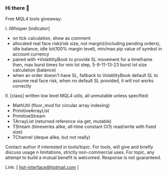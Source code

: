 ### Hi there 👋

Free MQL4 tools giveaway:

 I. iWhisper [indicator] 
   - on tick calculation, show as comment
   - allocated real face risk(risk size, not margin)(including pending orders), idle balance, idle lot(100% margin level), min/max pip value of symbol in account currency
   - paired with *VolatilityBook to provide SL movement for a timeframe then, max burst times for min lot step, 5-9-11-13-23 burst lot size calculation (balance)
   - when an order doesn't have SL, fallback to VolatilityBook default SL to assume real face risk, when no default SL provided, it will not works correctly

 II. [class] written low level MQL4 utils, all unmutable unless specified:
   - MathUtil (floor_mod for circular array indexing)
   - PrimitiveArrayList
   - PrimitiveStream
   - TArrayList (returned reference via get, mutable)
   - TStream (timeseries alike, all-time constant O(1) read/write with fixed size)
   - TChannel (deque alike, but not really)

Contact author if interested in tools/topic. For tools, will give and briefly discuss usage n limitations, strictly non-commercial uses. For topic, any attempt to build a mutual benefit is welcomed. Response is not guaranteed.


Link: [ hot-interface@hotmail.com ]
<!--
**mist998/mist998** is a ✨ _special_ ✨ repository because its `README.md` (this file) appears on your GitHub profile.

Here are some ideas to get you started:

- 🔭 I’m currently working on ...
- 🌱 I’m currently learning ...
- 👯 I’m looking to collaborate on ...
- 🤔 I’m looking for help with ...
- 💬 Ask me about ...
- 📫 How to reach me: ...
- 😄 Pronouns: ...
- ⚡ Fun fact: ...
-->
